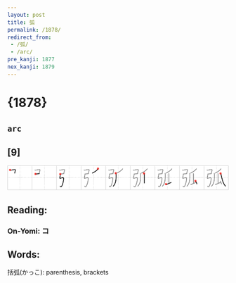 ```yaml
---
layout: post
title: 弧
permalink: /1878/
redirect_from:
 - /弧/
 - /arc/
pre_kanji: 1877
nex_kanji: 1879
---
```


# {1878}

## `arc`

## [9]

<div class="stroke"><img src="../images/E5BCA7.png" /></div>

## Reading:

### On-Yomi: コ

## Words:

括弧(かっこ): parenthesis, brackets
